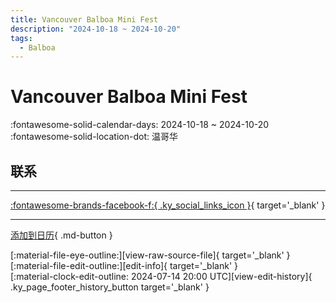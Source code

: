 ```yaml
---
title: Vancouver Balboa Mini Fest
description: "2024-10-18 ~ 2024-10-20"
tags:
  - Balboa
---
```


# Vancouver Balboa Mini Fest 

:fontawesome-solid-calendar-days: 2024-10-18 ~ 2024-10-20  
:fontawesome-solid-location-dot: 温哥华  

## 联系


---

 [:fontawesome-brands-facebook-f:{ .ky_social_links_icon }](https://www.facebook.com/events/382842807698550){ target='_blank' }

---

[添加到日历](https://swing.news/ics/zh-Hans/2024/ca/vancouver-balboa-mini-fest-2024.ics){ .md-button }

<div class="ky_page_footer" markdown>
<div class="ky_page_footer_trailing" markdown="span">
[:material-file-eye-outline:][view-raw-source-file]{ target='_blank' }
[:material-file-edit-outline:][edit-info]{ target='_blank' }
</div>
<div class="ky_page_footer_leading" markdown="span">
[:material-clock-edit-outline: 2024-07-14 20:00 UTC][view-edit-history]{ .ky_page_footer_history_button target='_blank' }
</div>
</div>

[view-raw-source-file]: https://github.com/swingdance/events/blob/main/2024/ca/vancouver-balboa-mini-fest-2024.json "查看原始源文件"
[edit-info]: https://github.com/swingdance/events/issues/new?assignees=&labels=update+event&projects=&template=03-update_entity.yml&title=%5B2024%2Fca%5D%20Vancouver%20Balboa%20Mini%20Fest&region=ca&year=2024&id=vancouver-balboa-mini-fest-2024&name=Vancouver%20Balboa%20Mini%20Fest&org_id= "编辑信息"

[view-edit-history]: https://github.com/swingdance/events/commits/main/2024/ca/vancouver-balboa-mini-fest-2024.json "查看编辑历史"

